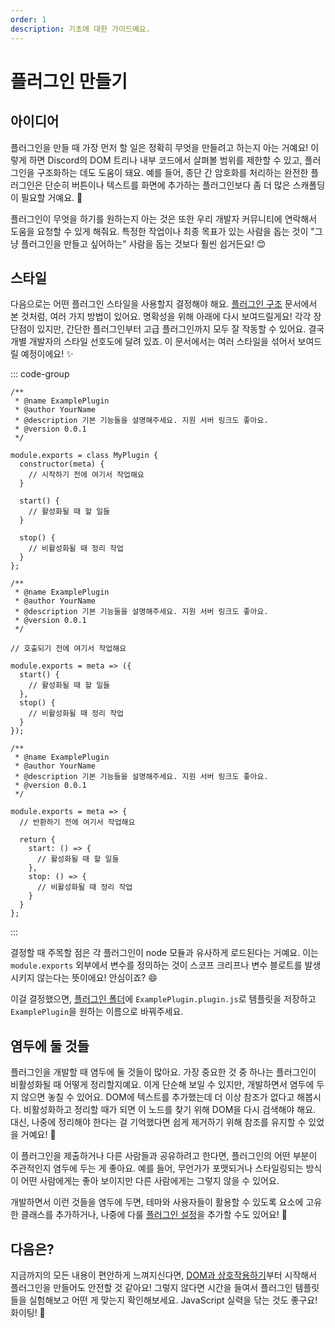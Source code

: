 ```yaml
---
order: 1
description: 기초에 대한 가이드예요.
---
```


# 플러그인 만들기

## 아이디어

플러그인을 만들 때 가장 먼저 할 일은 정확히 무엇을 만들려고 하는지 아는 거예요! 이렇게 하면 Discord의 DOM 트리나 내부 코드에서 살펴볼 범위를 제한할 수 있고, 플러그인을 구조화하는 데도 도움이 돼요. 예를 들어, 종단 간 암호화를 처리하는 완전한 플러그인은 단순히 버튼이나 텍스트를 화면에 추가하는 플러그인보다 좀 더 많은 스캐폴딩이 필요할 거예요. 🤔

플러그인이 무엇을 하기를 원하는지 아는 것은 또한 우리 개발자 커뮤니티에 연락해서 도움을 요청할 수 있게 해줘요. 특정한 작업이나 최종 목표가 있는 사람을 돕는 것이 "그냥 플러그인을 만들고 싶어하는" 사람을 돕는 것보다 훨씬 쉽거든요! 😊

## 스타일

다음으로는 어떤 플러그인 스타일을 사용할지 결정해야 해요. [플러그인 구조](../introduction/structure) 문서에서 본 것처럼, 여러 가지 방법이 있어요. 명확성을 위해 아래에 다시 보여드릴게요! 각각 장단점이 있지만, 간단한 플러그인부터 고급 플러그인까지 모두 잘 작동할 수 있어요. 결국 개별 개발자의 스타일 선호도에 달려 있죠. 이 문서에서는 여러 스타일을 섞어서 보여드릴 예정이에요! ✨

::: code-group
```js:line-numbers [클래스]
/**
 * @name ExamplePlugin
 * @author YourName
 * @description 기본 기능들을 설명해주세요. 지원 서버 링크도 좋아요.
 * @version 0.0.1
 */

module.exports = class MyPlugin {
  constructor(meta) {
    // 시작하기 전에 여기서 작업해요
  }

  start() {
    // 활성화될 때 할 일들
  }

  stop() {
    // 비활성화될 때 정리 작업
  }
};
```


```js:line-numbers [화살표]
/**
 * @name ExamplePlugin
 * @author YourName
 * @description 기본 기능들을 설명해주세요. 지원 서버 링크도 좋아요.
 * @version 0.0.1
 */

// 호출되기 전에 여기서 작업해요

module.exports = meta => ({
  start() {
    // 활성화될 때 할 일들
  },
  stop() {
    // 비활성화될 때 정리 작업
  }
});
```


```js:line-numbers [반환]
/**
 * @name ExamplePlugin
 * @author YourName
 * @description 기본 기능들을 설명해주세요. 지원 서버 링크도 좋아요.
 * @version 0.0.1
 */

module.exports = meta => {
  // 반환하기 전에 여기서 작업해요

  return {
    start: () => {
      // 활성화될 때 할 일들
    },
    stop: () => {
      // 비활성화될 때 정리 작업
    }
  }
};
```
:::

결정할 때 주목할 점은 각 플러그인이 node 모듈과 유사하게 로드된다는 거예요. 이는 `module.exports` 외부에서 변수를 정의하는 것이 스코프 크리프나 변수 블로트를 발생시키지 않는다는 뜻이에요! 안심이죠? 😄

이걸 결정했으면, [플러그인 폴더](../introduction/quick-start#plugin-folder)에 `ExamplePlugin.plugin.js`로 템플릿을 저장하고 `ExamplePlugin`을 원하는 이름으로 바꿔주세요.

## 염두에 둘 것들

플러그인을 개발할 때 염두에 둘 것들이 많아요. 가장 중요한 것 중 하나는 플러그인이 비활성화될 때 어떻게 정리할지예요. 이게 단순해 보일 수 있지만, 개발하면서 염두에 두지 않으면 놓칠 수 있어요. DOM에 텍스트를 추가했는데 더 이상 참조가 없다고 해봅시다. 비활성화하고 정리할 때가 되면 이 노드를 찾기 위해 DOM을 다시 검색해야 해요. 대신, 나중에 정리해야 한다는 걸 기억했다면 쉽게 제거하기 위해 참조를 유지할 수 있었을 거예요! 🧹

이 플러그인을 제출하거나 다른 사람들과 공유하려고 한다면, 플러그인의 어떤 부분이 주관적인지 염두에 두는 게 좋아요. 예를 들어, 무언가가 포맷되거나 스타일링되는 방식이 어떤 사람에게는 좋아 보이지만 다른 사람에게는 그렇지 않을 수 있어요.

개발하면서 이런 것들을 염두에 두면, 테마와 사용자들이 활용할 수 있도록 요소에 고유한 클래스를 추가하거나, 나중에 다룰 [플러그인 설정](./settings)을 추가할 수도 있어요! 🎨

## 다음은?

지금까지의 모든 내용이 편안하게 느껴지신다면, [DOM과 상호작용하기](./dom)부터 시작해서 플러그인을 만들어도 안전할 것 같아요! 그렇지 않다면 시간을 들여서 플러그인 템플릿들을 실험해보고 어떤 게 맞는지 확인해보세요. JavaScript 실력을 닦는 것도 좋구요! 화이팅! 🚀